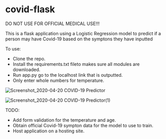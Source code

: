 # covid-flask

DO NOT USE FOR OFFICIAL MEDICAL USE!!!

This is a flask application using a Logistic Regression model to predict if a person may have Covid-19 based on the symptons they have inputted

To use:
* Clone the repo.
* Install the requirements.txt fileto makes sure all modules are downloaded.
* Run app.py go to the localhost link that is outputted.
* Only enter whole numbers for temperature.

![Screenshot_2020-04-20 COVID-19 Predictor](https://user-images.githubusercontent.com/25403763/79793665-f58ae700-831e-11ea-9aa7-087d17da2dff.png)


![Screenshot_2020-04-20 COVID-19 Predictor(1)](https://user-images.githubusercontent.com/25403763/79793617-ddb36300-831e-11ea-93bf-64ed4a01e6c8.png)


TODO:
* Add form validation for the temperature and age.
* Obtain official Covid-19 sympton data for the model to use to train.
* Host application on a hosting site.



